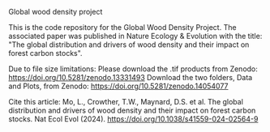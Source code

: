 Global wood density project

This is the code repository for the Global Wood Density Project. 
The associated paper was published in Nature Ecology & Evolution with the title: "The global distribution and drivers of wood density and their impact on forest carbon stocks".

Due to file size limitations:
Please download the .tif products from Zenodo: https://doi.org/10.5281/zenodo.13331493
Download the two folders, Data and Plots, from Zenodo: https://doi.org/10.5281/zenodo.14054077


Cite this article:
Mo, L., Crowther, T.W., Maynard, D.S. et al. The global distribution and drivers of wood density and their impact on forest carbon stocks. Nat Ecol Evol (2024). https://doi.org/10.1038/s41559-024-02564-9
